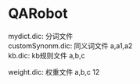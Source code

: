 # QARobot


mydict.dic: 分词文件<br>
customSynonm.dic: 同义词文件 a,a1,a2<br>
kb.dic: kb规则文件 a,b,c<br>

weight.dic: 权重文件 a,b,c 12<br>
